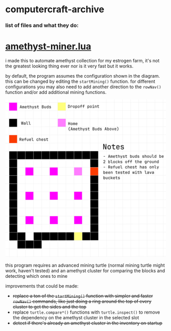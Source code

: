 # computercraft-archive

### list of files and what they do:

# [amethyst-miner.lua](amethyst-miner.lua) 
i made this to automate amethyst collection for my estrogen farm, it's not the greatest looking thing ever nor is it very fast but it works.

by default, the program assumes the configuration shown in the diagram. this can be changed by editing the `startMining()` function. for different configurations you may also need to add another direction to the `rowNav()` function and/or add additional mining functions.

![diagram from a top down view showing how to build the default configuration of the farm](assets/amethyst-miner/diagram.png)

this program requires an advanced mining turtle (normal mining turtle might work, haven't tested) and an amethyst cluster for comparing the blocks and detecting which ones to mine

improvements that could be made:
- ~~replace a ton of the `startMining()` function with simpler and faster `rowNav()` commands, like just doing a ring around the top of every cluster to get the sides and the top~~
- replace `turtle.compare*()` functions with `turtle.inspect()` to remove the dependency on the amethyst cluster in the selected slot
- ~~detect if there's already an amethyst cluster in the inventory on startup~~
